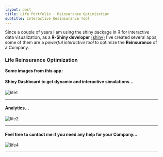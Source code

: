 ```yaml
---
layout: post
title: Life Portfolio - Reinsurance Optimization
subtitle: Interactive Resinsurance Tool
---
```


Since a couple of years I am using the shiny package in R for interactive data visualization, as a **R-Shiny developer** [(shiny)](http://shiny.rstudio.com/tutorial/) I've created several apps, some of them are a *powerful interactive tool* to optimize the **Reinsurance** of a Company.

### Life Reinsurance Optimization
**Some images from this app:**

#### Shiny Dashboard to get dynamic and interactive simulations...
![life1](http://i63.tinypic.com/286u7vd.png)
* * *
#### Analytics...
![life2](http://i65.tinypic.com/25khdw7.png)
* * *
#### Feel free to contact me if you need any help for your Company...
![life4](http://i64.tinypic.com/2vl2zuu.png)
* * *
